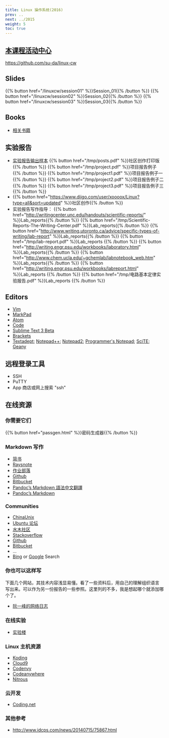 ```yaml
---
title: Linux 操作系统(2016)
prev: ..
next: ../2015
weight: 5
toc: true
---
```


## [本课程活动中心](https://github.com/su-da/linux-cw)

https://github.com/su-da/linux-cw

## Slides

{{% button href="/linuxcw/session01" %}}Session_01{{% /button %}}
{{% button href="/linuxcw/session02" %}}Session_02{{% /button %}}
{{% button href="/linuxcw/session03" %}}Session_03{{% /button %}}

## Books

* [相关书籍](http://i.iee.io/tmp/Linux)

## 实验报告

* [实验报告输出样本](/tmp/report.pdf)
    {{% button href="/tmp/posts.pdf" %}}社区创作打印版{{% /button %}}
    {{% button href="/tmp/project.pdf" %}}项目报告例子{{% /button %}}
    {{% button href="/tmp/project1.pdf" %}}项目报告例子一{{% /button %}}
    {{% button href="/tmp/project2.pdf" %}}项目报告例子二{{% /button %}}
    {{% button href="/tmp/project3.pdf" %}}项目报告例子三{{% /button %}}
* {{% button href="https://www.diigo.com/user/xoooox/Linux?type=all&sort=updated" %}}社区创作{{% /button %}}[ <i class="fa fa-rss"></i> ](https://www.diigo.com/rss/user/Xoooox/Linux)
* 实验报告写作指导：
    {{% button href="http://writingcenter.unc.edu/handouts/scientific-reports/" %}}Lab_reports{{% /button %}}
    {{% button href="/tmp/Scientific-Reports-The-Writing-Center.pdf" %}}Lab_reports{{% /button %}}
    {{% button href="http://www.writing.utoronto.ca/advice/specific-types-of-writing/lab-report" %}}Lab_reports{{% /button %}}
    {{% button href="/tmp/lab-report.pdf" %}}Lab_reports {{% /button %}}
    {{% button href="http://writing.engr.psu.edu/workbooks/laboratory.html" %}}Lab_reports{{% /button %}}
    {{% button href="http://www.chem.ucla.edu/~gchemlab/labnotebook_web.htm" %}}Lab_reports{{% /button %}}
    {{% button href="http://writing.engr.psu.edu/workbooks/labreport.html" %}}Lab_reports {{% /button %}}
    {{% button href="/tmp/电路基本定律实验报告.pdf" %}}Lab_reports {{% /button %}}

## Editors

* [Vim](http://www.vim.org/)
* [MarkPad](http://code52.org/DownmarkerWPF/)
* [Atom](https://atom.io/)
* [Code](https://code.visualstudio.com/)
* [Sublime Text 3 Beta](https://www.sublimetext.com/3)
* [Brackets](http://brackets.io/)
* [Textadept](http://foicica.com/textadept/);
    [Notepad++](https://notepad-plus-plus.org/);
    [Notepad2](http://www.flos-freeware.ch/notepad2.html);
    [Programmer's Notepad](http://www.pnotepad.org/);
    [SciTE](http://www.scintilla.org/SciTE.html);
    [Geany](http://www.geany.org/)

## 远程登录工具

* SSH
* PuTTY
* App 商店或网上搜索 "ssh"

## 在线资源

### 你需要它们

{{% button href="passgen.html" %}}密码生成器{{% /button %}}

### Markdown 写作

* [简书](http://www.jianshu.com/)
* [Raysnote](https://raysnote.com/)
* [作业部落](https://www.zybuluo.com/)
* [Github](https://github.com/)
* [Bitbucket](https://bitbucket.org/)
* [Pandoc’s Markdown 語法中文翻譯](http://pages.tzengyuxio.me/pandoc/)
* [Pandoc’s Markdown](http://pandoc.org/README.html#pandocs-markdown)

### Communities

* [ChinaUnix](http://www.chinaunix.net/)
* [Ubuntu 论坛](http://forum.ubuntu.org.cn/)
* [水木社区](http://newsmth.net)
* [Stackoverflow](https://stackoverflow.com/)
* [Github](https://github.com/)
* [Bitbucket](https://bitbucket.org/)
* ...
* [Bing](https://www.bing.com/) or [Google](https://www.google.com/) Search

### 你也可以这样写

下面几个网站，其技术内容浅显易懂。看了一些资料后，用自己的理解组织语言
写出来。可以作为另一份报告的一些参照。这里列的不多，我是想起哪个就添加哪
个了。

* [阮一峰的网络日志](http://www.ruanyifeng.com/blog/)

### 在线实验

* [实验楼](https://www.shiyanlou.com/)

### Linux 主机资源

* [Koding](https://koding.com/)
* [Cloud9](https://c9.io/)
* [Codenvy](https://codenvy.com/)
* [Codeanywhere](https://codeanywhere.com/)
* [Nitrous](https://www.nitrous.io/)

### 云开发

* [Coding.net](https://coding.net/)

### 其他参考

* http://www.idcps.com/news/20140715/75867.html
